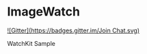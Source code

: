 ImageWatch
==========
[![Gitter](https://badges.gitter.im/Join Chat.svg)](https://gitter.im/radioboo/ImageWatch?utm_source=badge&utm_medium=badge&utm_campaign=pr-badge&utm_content=badge)

WatchKit Sample
